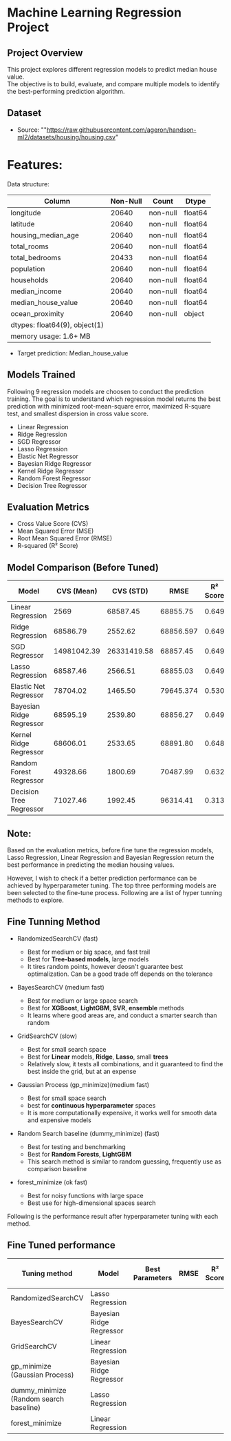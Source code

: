 # Machine Learning Regression Project

## Project Overview
This project explores different regression models to predict median house value.  
The objective is to build, evaluate, and compare multiple models to identify the best-performing prediction algorithm.

## Dataset
- Source: ""https://raw.githubusercontent.com/ageron/handson-ml2/datasets/housing/housing.csv"


# Features: 
Data structure:

|  Column          |Non-Null|  Count | Dtype | 
|-----------------------|--------|--------|--------|  
| longitude          |20640   |non-null| float64|
| latitude           |20640   |non-null| float64|
| housing_median_age |20640   |non-null| float64|
| total_rooms        |20640   |non-null| float64|
| total_bedrooms     |20433   |non-null| float64|
| population         |20640   |non-null| float64|
| households         |20640   |non-null| float64|
| median_income      |20640   |non-null| float64|
| median_house_value |20640   |non-null| float64|
| ocean_proximity    |20640   |non-null| object |
| dtypes: float64(9), object(1)
| memory usage: 1.6+ MB

- Target prediction: Median_house_value 

## Models Trained
Following 9 regression models are choosen to conduct the prediction training. The goal is to understand which regression model returns the best prediction with minimized root-mean-square error, maximized R-square test, and smallest dispersion in cross value score.

- Linear Regression
- Ridge Regression
- SGD Regressor
- Lasso Regression
- Elastic Net Regressor
- Bayesian Ridge Regressor
- Kernel Ridge Regressor
- Random Forest Regressor
- Decision Tree Regressor


## Evaluation Metrics
- Cross Value Score (CVS)
- Mean Squared Error (MSE)
- Root Mean Squared Error (RMSE)
- R-squared (R² Score)

## Model Comparison (Before Tuned)
| Model                     | CVS (Mean)  | CVS (STD)| RMSE | R² Score |
|---------------------------|------|------|------------|----------|
| Linear Regression         | 2569  |68587.45 |68855.75   | 0.649  |
| Ridge Regression          | 68586.79  |2552.62 | 68856.597   |0.649 |
| SGD Regressor             | 14981042.39 |26331419.58 | 68857.45  | 0.649  |
| Lasso Regression          | 68587.46  |2566.51| 68855.03  | 0.649   |
| Elastic Net Regressor     | 78704.02  |1465.50| 79645.374  | 0.530  |
| Bayesian Ridge Regressor  | 68595.19  |2539.80 | 68856.27  | 0.649  |
| Kernel Ridge Regressor    | 68606.01  |2533.65 | 68891.80  | 0.648  |
| Random Forest Regressor   | 49328.66  |1800.69| 70487.99  | 0.632   |
| Decision Tree Regressor   | 71027.46  |1992.45| 96314.41  | 0.313   |

## Note: 
Based on the evaluation metrics, before fine tune the regression models, Lasso Regression, Linear Regression and Bayesian Regression return the best performance in predicting the median housing values.

However, I wish to check if a better prediction performance can be achieved by hyperparameter tuning. The top three performing models are been selected to the fine-tune process. Following are a list of hyper tunning methods to explore.

## Fine Tunning Method

- RandomizedSearchCV (fast)
    - Best for medium or big space, and fast trail 
    - Best for **Tree-based models**, large models
    - It tires random points, however deosn't guarantee best optimalization. Can be a good trade off depends on the tolerance

    
- BayesSearchCV (medium fast)
    - Best for medium or large space search
    - Best for **XGBoost**, **LightGBM**, **SVR**, **ensemble** methods
    - It learns where good areas are, and conduct a smarter search than random

- GridSearchCV (slow)
    - Best for small search space
    - Best for **Linear** models, **Ridge**, **Lasso**, small **trees**
    - Relatively slow, it tests all combinations, and it guaranteed to   find the best inside the grid, but at an expense


- Gaussian Process (gp_minimize)(medium fast)
    - Best for small space search
    - best for **continuous hyperparameter** spaces
    - It is more computationally expensive, it works well for smooth data and expensive models

- Random Search baseline (dummy_minimize) (fast)
    - Best for testing and benchmarking 
    - Best for **Random Forests**, **LightGBM**
    - This search method is similar to random guessing, frequently use as comparison baseline

- forest_minimize (ok fast)
    - Best for noisy functions with large space 
    - Best use for high-dimensional spaces search

Following is the performance result after hyperparameter tuning with each method. 

## Fine Tuned performance
| Tuning method             | Model                    | Best Parameters| RMSE      | R² Score | CV score (mean)| CV score (STD)|
|---------------------------|--------------------------|----------------|-----------|----------|----------------|---------------|
| RandomizedSearchCV        | Lasso Regression         |                |           |          |                |               |
| BayesSearchCV             | Bayesian Ridge Regressor |                |           |          |                |               |
| GridSearchCV              | Linear Regression        |                |           |          |                |               |
| gp_minimize (Gaussian Process) | Bayesian Ridge Regressor |           |           |          |                |               |
| dummy_minimize (Random search baseline)| Lasso Regression  |          |           |          |                |               |
| forest_minimize           | Linear Regression        |                |           |          |                |               |


